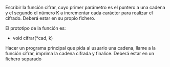 Escribir la función cifrar, cuyo primer parámetro es el puntero a una cadena y el segundo el número K a incrementar cada carácter para realizar el cifrado. Deberá estar en su propio fichero. 

El prototipo de la función es:

* void cifrar(*cad, k)

Hacer un programa principal que pida al usuario una cadena, llame a la función cifrar, imprima la cadena cifrada y finalice. Deberá estar en un fichero separado
